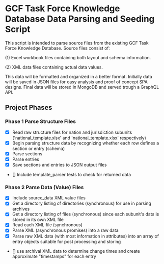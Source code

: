 # GCF Task Force Knowledge Database Data Parsing and Seeding Script

This script is intended to parse source files from the existing GCF Task Force Knowledge Database. Source files consist of:

(1) Excel workbook files containing both layout and schema information.

(2) XML data files containing actual data values.

This data will be formatted and organized in a better format. Initially data will be saved in JSON files for easy analysis and proof of concept SPA designs. Final data will be stored in MongoDB and served trough a GraphQL API.

## Project Phases

### Phase 1 Parse Structure Files

- [x] Read raw structure files for nation and jurisdiction subunits ('national_template.xlsx' and 'national_template.xlsx' respectively)
- [x] Begin parsing structure data by recognizing whether each row defines a section or entry (schema)
- [x] Parse sections
- [x] Parse entries
- [x] Save sections and entries to JSON output files
- [] Include template_parser tests to check for returned data

### Phase 2 Parse Data (Value) Files

- [x] Include source_data XML value files
- [x] Get a directory listing of directories (synchronous) for use in parsing archives
- [x] Get a directory listing of files (synchronous) since each subunit's data is stored in its own XML file
- [x] Read each XML file (synchronous)
- [x] Parse XML (asynchronous promises) into a raw data
- [x] Parse raw XML data (with most information in attributes) into an array of entry objects suitable for post processing and storing
- [] use archival XML data to determine change times and create approximate "timestamps" for each entry
